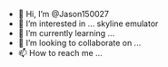 - 👋 Hi, I’m @Jason150027
- 👀 I’m interested in ... skyline emulator
- 🌱 I’m currently learning ...
- 💞️ I’m looking to collaborate on ...
- 📫 How to reach me ...

<!---
Jason150027/Jason150027 is a ✨ special ✨ repository because its `README.md` (this file) appears on your GitHub profile.
You can click the Preview link to take a look at your changes.
--->
